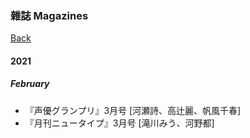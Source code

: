 ### 雜誌 Magazines
[Back](../../readme.md)

#### 2021
##### February
- 『声優グランプリ』3月号 [河瀬詩、高辻麗、帆風千春]<br>
- 『月刊ニュータイプ』3月号 [滝川みう、河野都]<br>
